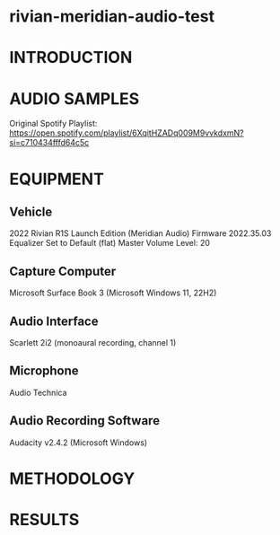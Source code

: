 # rivian-meridian-audio-test
# INTRODUCTION


# AUDIO SAMPLES
Original Spotify Playlist: https://open.spotify.com/playlist/6XqitHZADq009M9vvkdxmN?si=c710434fffd64c5c


# EQUIPMENT
## Vehicle
2022 Rivian R1S Launch Edition (Meridian Audio)
Firmware 2022.35.03
Equalizer Set to Default (flat)
Master Volume Level: 20

## Capture Computer
Microsoft Surface Book 3 (Microsoft Windows 11, 22H2)

## Audio Interface
Scarlett 2i2 (monoaural recording, channel 1)

## Microphone
Audio Technica

## Audio Recording Software
Audacity v2.4.2 (Microsoft Windows)

# METHODOLOGY

# RESULTS
